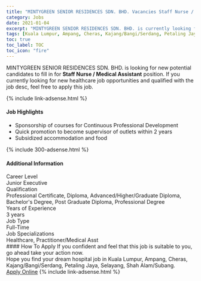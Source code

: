 ```yaml
---
title: "MINTYGREEN SENIOR RESIDENCES SDN. BHD. Vacancies Staff Nurse / Medical Assistant" 
category: Jobs 
date: 2021-01-04 
excerpt: "MINTYGREEN SENIOR RESIDENCES SDN. BHD. is currently looking for suitable person to fill in the Staff Nurse / Medical Assistant which positioned at Kuala Lumpur, Ampang, Cheras, Kajang/Bangi/Serdang, Petaling Jaya, Selayang, Shah Alam/Subang" 
tags: [Kuala Lumpur, Ampang, Cheras, Kajang/Bangi/Serdang, Petaling Jaya, Selayang, Shah Alam/Subang] 
toc: true 
toc_label: TOC 
toc_icon: "fire" 
--- 
```


<p>MINTYGREEN SENIOR RESIDENCES SDN. BHD. is looking for new potential candidates to fill in for <b>Staff Nurse / Medical Assistant</b> position. If you currently looking for new healthcare job opportunities and qualified with the job desc, feel free to apply this job.
</p>{% include link-adsense.html %} 
<div><div><div><h4>Job Highlights</h4></div></div><div><ul><li><div><div><div><div></div></div></div><div><span>Sponsorship of courses for Continuous Professional Development</span></div></div></li><li><div><div><div><div></div></div></div><div><span>Quick promotion to become supervisor of outlets within 2 years</span></div></div></li><li><div><div><div><div></div></div></div><div><span>Subsidized accommodation and food</span></div></div></li></ul></div></div> 
{% include 300-adsense.html %} 
<div><div><div><h4>Additional Information</h4></div></div><div><div><div><div><div><div><div><div><span>Career Level</span></div></div><div><span>Junior Executive</span></div></div></div></div><div><div><div><div><div><span>Qualification</span></div></div><div><span>Professional Certificate, Diploma, Advanced/Higher/Graduate Diploma, Bachelor's Degree, Post Graduate Diploma, Professional Degree</span></div></div></div></div><div><div><div><div><div><span>Years of Experience</span></div></div><div><span>3 years</span></div></div></div></div><div><div><div><div><div><span>Job Type</span></div></div><div><span>Full-Time</span></div></div></div></div><div><div><div><div><div><span>Job Specializations</span></div></div><div><span>Healthcare, Practitioner/Medical Asst</span></div></div></div></div></div></div></div></div> 
#### How To Apply 
If you confident and feel that this job is suitable to you, go ahead take your action now. <br/> 
Hope you find your dream hospital job in Kuala Lumpur, Ampang, Cheras, Kajang/Bangi/Serdang, Petaling Jaya, Selayang, Shah Alam/Subang. <br/> 
<a href="https://www.jobstreet.com.my/en/job/staff-nurse-medical-assistant-4454543?jobId=jobstreet-my-job-4454543&sectionRank=1&token=0~1b653b48-c70c-4213-ba04-3d1cb94480c6&fr=SRP%20View%20In%20New%20Ta" class="btn btn--warning" target="_blank" rel="nofollow noopenner">Apply Online</a> 
{% include link-adsense.html %} 
